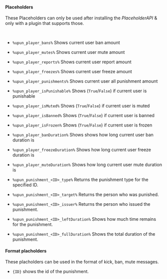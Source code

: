 #### Placeholders

These Placeholders can only be used after installing the *PlaceholderAPI* & only with a plugin that supports those.

<br />

* `%upun_player_bans%` Shows current user ban amount
* `%upun_player_mutes%` Shows current user mute amount
* `%upun_player_reports%` Shows current user report amount
* `%upun_player_freezes%` Shows current user freeze amount
* `%upun_player_punishments%` Shows current user all punishment amount

* `%upun_player_isPunishable%` Shows (`True`/`False`) if current user is punishable
* `%upun_player_isMuted%` Shows (`True`/`False`) if current user is muted
* `%upun_player_isBanned%` Shows (`True`/`False`) if current user is banned
* `%upun_player_isFrozen%` Shows (`True`/`False`) if current user is frozen

* `%upun_player_banDuration%` Shows shows how long current user ban duration is
* `%upun_player_freezeDuration%` Shows how long current user freeze duration is
* `%upun_player_muteDuration%` Shows how long current user mute duration is

* `%upun_punishment_<ID>_type%` Returns the punishment type for the specified ID.
* `%upun_punishment_<ID>_target%` Returns the person who was punished.
* `%upun_punishment_<ID>_issuer%` Returns the person who issued the punishment.
* `%upun_punishment_<ID>_leftDuration%` Shows how much time remains for the punishment.
* `%upun_punishment_<ID>_fullDuration%` Shows the total duration of the punishment.

#### Format placholders

These placholders can be used in the format of kick, ban, mute messages.

* `{ID}` shows the id of the punishment.

